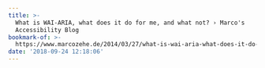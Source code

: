 ```yaml
---
title: >-
  What is WAI-ARIA, what does it do for me, and what not? › Marco's
  Accessibility Blog
bookmark-of: >-
  https://www.marcozehe.de/2014/03/27/what-is-wai-aria-what-does-it-do-for-me-and-what-not/
date: '2018-09-24 12:18:06'
---
```


